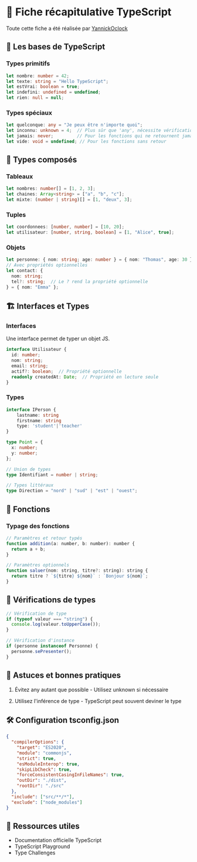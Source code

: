 # 🚀 Fiche récapitulative TypeScript

Toute cette fiche a été réalisée par [YannickOclock](https://github.com/YannickOclock)

## 📌 Les bases de TypeScript

### Types primitifs
```ts
let nombre: number = 42;
let texte: string = "Hello TypeScript";
let estVrai: boolean = true;
let indefini: undefined = undefined;
let rien: null = null;
```

### Types spéciaux
```ts
let quelconque: any = "Je peux être n'importe quoi";
let inconnu: unknown = 4;  // Plus sûr que 'any', nécessite vérification
let jamais: never;         // Pour les fonctions qui ne retournent jamais
let vide: void = undefined; // Pour les fonctions sans retour
```

## 🧩 Types composés

### Tableaux
```ts
let nombres: number[] = [1, 2, 3];
let chaines: Array<string> = ["a", "b", "c"];
let mixte: (number | string)[] = [1, "deux", 3];
```

### Tuples
```ts
let coordonnees: [number, number] = [10, 20];
let utilisateur: [number, string, boolean] = [1, "Alice", true];
```

### Objets
```ts
let personne: { nom: string; age: number } = { nom: "Thomas", age: 30 };
// Avec propriétés optionnelles
let contact: { 
  nom: string; 
  tel?: string;  // Le ? rend la propriété optionnelle
} = { nom: "Emma" };
```

## 🏗️ Interfaces et Types

### Interfaces

Une interface permet de typer un objet JS.
```ts
interface Utilisateur {
  id: number;
  nom: string;
  email: string;
  actif?: boolean;  // Propriété optionnelle
  readonly createdAt: Date;  // Propriété en lecture seule
}
```

### Types

```ts
interface IPerson {
    lastname: string
    firstname: string
    type: 'student'|'teacher'
}

type Point = {
  x: number;
  y: number;
};

// Union de types
type Identifiant = number | string;

// Types littéraux
type Direction = "nord" | "sud" | "est" | "ouest";
```

## 🔄 Fonctions

### Typage des fonctions

```js
// Paramètres et retour typés
function addition(a: number, b: number): number {
  return a + b;
}

// Paramètres optionnels
function saluer(nom: string, titre?: string): string {
  return titre ? `${titre} ${nom}` : `Bonjour ${nom}`;
}
```

## 🔄 Vérifications de types

```js
// Vérification de type
if (typeof valeur === "string") {
  console.log(valeur.toUpperCase());
}

// Vérification d'instance
if (personne instanceof Personne) {
  personne.sePresenter();
}
```

## 🧠 Astuces et bonnes pratiques

1. Évitez any autant que possible - Utilisez unknown si nécessaire

2. Utilisez l'inférence de type - TypeScript peut souvent deviner le type

## 🛠️ Configuration tsconfig.json
```json
{
  "compilerOptions": {
    "target": "ES2020",
    "module": "commonjs",
    "strict": true,
    "esModuleInterop": true,
    "skipLibCheck": true,
    "forceConsistentCasingInFileNames": true,
    "outDir": "./dist",
    "rootDir": "./src"
  },
  "include": ["src/**/*"],
  "exclude": ["node_modules"]
}
```

## 🔗 Ressources utiles
- Documentation officielle TypeScript
- TypeScript Playground
- Type Challenges
